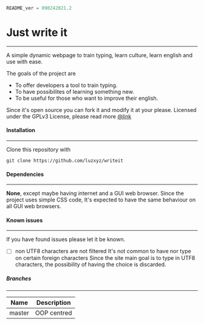 ```python
README_ver = 090242021.2
```
# Just write it
------
A simple dynamic webpage to train typing, learn culture, learn english and use with ease.

The goals of the project are
* To offer developers a tool to train typing.
* To have possibilites of  learning something new.
* To be useful for those who want to improve their english.

Since it's open source you can fork it and modify it at your please.
Licensed under the GPLv3 License, please read more [@link][1]

#### Installation
---

Clone this repository with 

```git
git clone https://github.com/luzxyz/writeit
```

#### Dependencies
---
**None**, except maybe having internet and a GUI web browser.
Since the project uses simple CSS code, It's expected to have the same behaviour on all GUI web browsers.

#### Known issues
---

If you have found issues please let it be known.
- [ ] non UTF8 characters are not filtered
It's not common to have nor type on certain foreign characters
Since the site main goal is to type in UTF8 characters, the possibility of having the choice is discarded.

##### Branches
---

| Name       | Description  | 
| :-------------:|:-------------:| 
| master      | OOP centred | 

[1]: https://www.gnu.org/licenses/gpl-3.0.en.html
